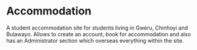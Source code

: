 # Accommodation
A student accommodation site for students living in Gweru, Chinhoyi and Bulawayo. Allows to create an account, book for accommodation and also has an Administrator section which overseas everything within the site.
